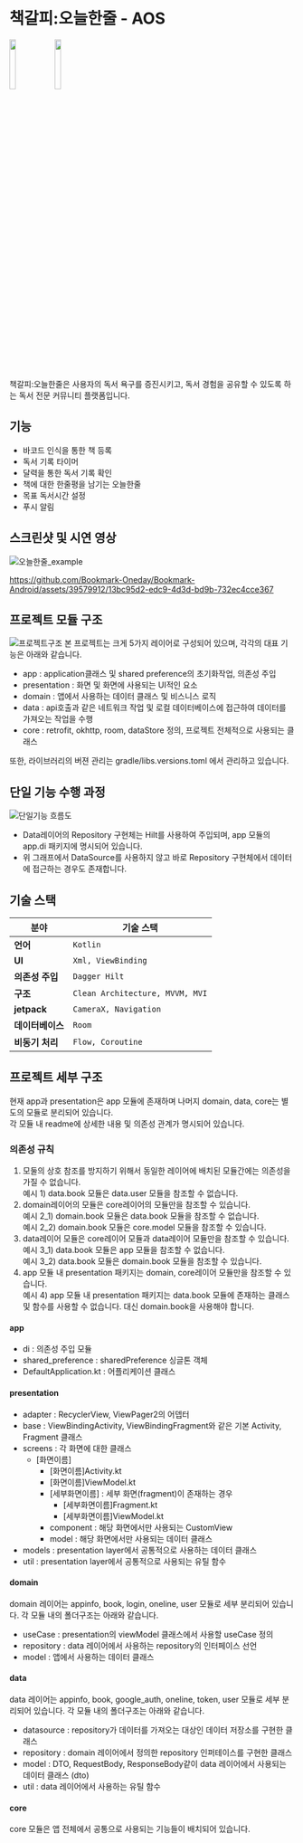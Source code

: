 # 책갈피:오늘한줄 - AOS
<p>
<img width="15%" src="https://github.com/Bookmark-Oneday/Bookmark-Android/assets/39579912/e1a74894-d601-4ba9-ab04-9de6c3dfb3ef"/>
<a href="https://drive.google.com/file/d/1aWV8yaqgbHTXroO-9KpW9BthsctjpKbB/view?usp=drive_link">
  <img width="15%" src="https://github.com/Bookmark-Oneday/Bookmark-Android/assets/39579912/6d8a24c2-1054-45cc-b0e7-d79105a3419b"/>
</a>
</p>
책갈피:오늘한줄은 사용자의 독서 욕구를 증진시키고, 독서 경험을 공유할 수 있도록 하는 독서 전문 커뮤니티 플랫폼입니다.

## 기능
- 바코드 인식을 통한 책 등록
- 독서 기록 타이머
- 달력을 통한 독서 기록 확인
- 책에 대한 한줄평을 남기는 오늘한줄
- 목표 독서시간 설정
- 푸시 알림

## 스크린샷 및 시연 영상
![오늘한줄_example](https://github.com/Bookmark-Oneday/Bookmark-Android/assets/39579912/1e17e887-8e44-435f-875a-fa3be4a285b3)

https://github.com/Bookmark-Oneday/Bookmark-Android/assets/39579912/13bc95d2-edc9-4d3d-bd9b-732ec4cce367

## 프로젝트 모듈 구조
![프로젝트구조](https://github.com/Bookmark-Oneday/Bookmark-Android/assets/39579912/8444a75d-ced1-4848-b665-e61fc0d0f769)
본 프로젝트는 크게 5가지 레이어로 구성되어 있으며, 각각의 대표 기능은 아래와 같습니다.
- app : application클래스 및 shared preference의 초기화작업, 의존성 주입
- presentation : 화면 및 화면에 사용되는 UI적인 요소
- domain : 앱에서 사용하는 데이터 클래스 및 비스니스 로직
- data : api호출과 같은 네트워크 작업 및 로컬 데이터베이스에 접근하여 데이터를 가져오는 작업을 수행
- core : retrofit, okhttp, room, dataStore 정의, 프로젝트 전체적으로 사용되는 클래스

또한, 라이브러리의 버젼 관리는 gradle/libs.versions.toml 에서 관리하고 있습니다.

## 단일 기능 수행 과정
![단일기능 흐름도](https://github.com/Bookmark-Oneday/Bookmark-Android/assets/39579912/eb8b2861-4cd3-4760-ad99-1ddf642d1e2a)
- Data레이어의 Repository 구현체는 Hilt를 사용하여 주입되며, app 모듈의 app.di 패키지에 명시되어 있습니다.
- 위 그래프에서 DataSource를 사용하지 않고 바로 Repository 구현체에서 데이터에 접근하는 경우도 존재합니다.

## 기술 스택

| 분야          | 기술 스택                                           |
|---------------|-----------------------------------------------------|
| **언어**  | `Kotlin`                                           |
| **UI** | `Xml, ViewBinding`                                          |
| **의존성 주입** | `Dagger Hilt`                                          |
| **구조** | `Clean Architecture, MVVM, MVI`              |
| **jetpack** | `CameraX, Navigation`              |
| **데이터베이스** | `Room`              |
| **비동기 처리** | `Flow, Coroutine`              |

## 프로젝트 세부 구조
현재 app과 presentation은 app 모듈에 존재하며 나머지 domain, data, core는 별도의 모듈로 분리되어 있습니다.  
각 모듈 내 readme에 상세한 내용 및 의존성 관계가 명시되어 있습니다.

### 의존성 규칙
1. 모둘의 상호 참조를 방지하기 위해서 동일한 레이어에 배치된 모듈간에는 의존성을 가질 수 없습니다.  
  예시 1) data.book 모듈은 data.user 모듈을 참조할 수 없습니다.
2. domain레이어의 모듈은 core레이어의 모듈만을 참조할 수 있습니다.  
  예시 2_1) domain.book 모듈은 data.book 모듈을 참조할 수 없습니다.  
  예시 2_2) domain.book 모듈은 core.model 모듈을 참조할 수 있습니다.
3. data레이어 모듈은 core레이어 모듈과 data레이어 모듈만을 참조할 수 있습니다.  
  예시 3_1) data.book 모듈은 app 모듈을 참조할 수 없습니다.  
  예시 3_2) data.book 모듈은 domain.book 모듈을 참조할 수 있습니다.
4. app 모듈 내 presentation 패키지는 domain, core레이어 모듈만을 참조할 수 있습니다.  
  예시 4) app 모듈 내 presentation 패키지는 data.book 모듈에 존재하는 클래스 및 함수를 사용할 수 없습니다. 대신 domain.book을 사용해야 합니다.

#### app
- di : 의존성 주입 모듈
- shared_preference : sharedPreference 싱글톤 객체
- DefaultApplication.kt : 어플리케이션 클래스

#### presentation
- adapter : RecyclerView, ViewPager2의 어뎁터
- base : ViewBindingActivity, ViewBindingFragment와 같은 기본 Activity, Fragment 클래스
- screens : 각 화면에 대한 클래스
  - [화면이름]
    - [화면이름]Activity.kt
    - [화면이름]ViewModel.kt
    - [세부화면이름] : 세부 화면(fragment)이 존재하는 경우
      - [세부화면이름]Fragment.kt
      - [세부화면이름]ViewModel.kt
    - component : 해당 화면에서만 사용되는 CustomView
    - model : 해당 화면에서만 사용되는 데이터 클래스
- models : presentation layer에서 공통적으로 사용하는 데이터 클래스
- util : presentation layer에서 공통적으로 사용되는 유틸 함수

#### domain
domain 레이어는 appinfo, book, login, oneline, user 모듈로 세부 분리되어 있습니다.
각 모듈 내의 폴더구조는 아래와 같습니다.
- useCase : presentation의 viewModel 클래스에서 사용할 useCase 정의
- repository : data 레이어에서 사용하는 repository의 인터페이스 선언
- model : 앱에서 사용하는 데이터 클래스

#### data
data 레이어는 appinfo, book, google_auth, oneline, token, user 모듈로 세부 분리되어 있습니다.
각 모듈 내의 폴더구조는 아래와 같습니다.
- datasource : repository가 데이터를 가져오는 대상인 데이터 저장소를 구현한 클래스
- repository : domain 레이어에서 정의한 repository 인퍼테이스를 구현한 클래스
- model : DTO, RequestBody, ResponseBody같이 data 레이어에서 사용되는 데이터 클래스 (dto)
- util : data 레이어에서 사용하는 유틸 함수

#### core
core 모듈은 앱 전체에서 공통으로 사용되는 기능들이 배치되어 있습니다.
